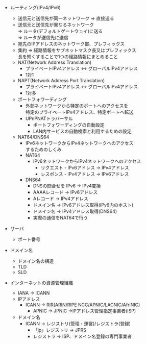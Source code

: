 - ルーティング(IPv4/IPv6)
    - 送信元と送信先が同一ネットワーク => 直接送る
    - 送信元と送信先が異なるネットワーク  
    => ルータ(デフォルトゲートウェイ)に送る  
    => ルータが送信先に送信
    - 宛先のIPアドレスのネットワーク部、プレフィックス
    - 集約 => 経路情報をサブネットマスク長又はプレフィックス  
    長を短くすることで1つの経路情報にまとめること
    - NAT(Network Address Translation)  
        - プライベートIPv4アドレス <-> グローバルIPv4アドレス
        - 1対1
    - NAPT(Network Address Port Translation)
        - プライベートIPv4アドレス <-> グローバルIPv4アドレス
        - 1対多
    - ポートフォワーディング
        - 外部ネットワークから特定のポートへのアクセスを  
        特定のプライベートIPv4アドレス、特定ポートへ転送
        - UPnPNATトラバーサル
            - ポートフォワーディングの自動設定
            - LAN内サービスの自動検索と利用するための設定
    - NAT64/DNS64
        - IPv6ネットワークからIPv4ネットワークへのアクセス  
        するためのしくみ
        - NAT64
            - IPv6ネットワークからIPv4ネットワークへのアクセス
                - リクエスト - IPv6アドレス -> IPv4アドレス
                - レスポンス - IPv4アドレス -> IPv6アドレス
        - DNS64 
            - DNSの問合せを IPv6 -> IPv4変換
            - AAAAレコード -> IPv6アドレス
            - Aレコード -> IPv4アドレス
            - ドメイン名 -> IPv6アドレス取得(IPv6内のホスト)
            - ドメイン名 -> IPv4アドレス取得(DNS64)
            - 実際の通信をNAT64で行う

- サーバ
    - ポート番号
- ドメイン名
    - ドメイン名の構造
    - TLD
    - SLD
- インターネットの資源管理組織
    - IANA -> ICANN
    - IPアドレス
        - ICANN -> RIR(ARIN/RIPE NCC/APNIC/LACNIC/AfriNIC)
            - APNIC -> JPNIC ->IPアドレス管理指定事業者(ISP)
    - ドメイン名
        - ICANN -> レジストリ(管理・運営)/レジストラ(登録)
            - 「jp」レジストリ -> JPRS
            - レジストラ -> ISP、ドメイン名登録の専門事業者